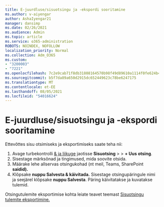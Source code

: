 ```yaml
---
title: E-juurdluse/sisuotsingu ja -ekspordi sooritamine
ms.author: v-aiyengar
author: AshaIyengar21
manager: dansimp
ms.date: 02/26/2021
ms.audience: Admin
ms.topic: article
ms.service: o365-administration
ROBOTS: NOINDEX, NOFOLLOW
localization_priority: Normal
ms.collection: Adm_O365
ms.custom:
- "3200003"
- "7221"
ms.openlocfilehash: 7c2e9cab71f8db31808164570b98f49d89610a1114f0fe624b4e6295c2b5d86d
ms.sourcegitcommit: b5f7da89a650d2915dc652449623c78be6247175
ms.translationtype: MT
ms.contentlocale: et-EE
ms.lasthandoff: 08/05/2021
ms.locfileid: "54016624"
---
```

# <a name="perform-an-ediscoverycontent-search-and-export"></a>E-juurdluse/sisuotsingu ja -ekspordi sooritamine

Ettevõttes sisu otsimiseks ja eksportimiseks saate teha nii:

1. Avage turbekontrolli [& ja liikuge](https://go.microsoft.com/fwlink/?linkid=2086958) jaotisse **Sisuotsing**  >    >  **+ Uus otsing**.
1. Sisestage märksõnad ja tingimused, mida soovite otsida.
1. Määrake lehe allservas otsingukohad (nt meil, Teams, SharePoint **saidid).**
1. Klõpsake **nuppu Salvesta & käivitada.** Sisestage otsingupäringule nimi ja seejärel klõpsake **nuppu Salvesta**. Päring käivitatakse ja kuvatakse tulemid.

Otsingutulemite eksportimise kohta leiate teavet teemast [Sisuotsingu tulemite eksportimine.](https://go.microsoft.com/fwlink/?linkid=2102118)

